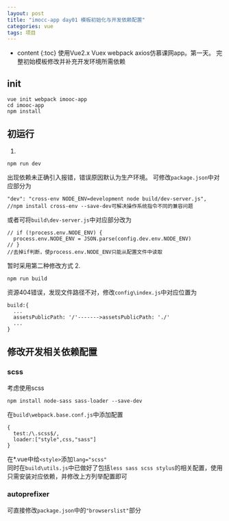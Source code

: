 ```yaml
---
layout: post
title: "imocc-app day01 模板初始化与开发依赖配置"
categories: vue
tags: 项目
---
```


* content
{:toc}
使用Vue2.x Vuex webpack axios仿慕课网app。第一天。
完整初始模板修改并补充开发环境所需依赖




## init
```
vue init webpack imooc-app
cd imooc-app
npm install
```
## 初运行
1. 
```
npm run dev
```
出现依赖未正确引入报错，错误原因默认为生产环境。
可修改`package.json`中对应部分为
```
"dev": "cross-env NODE_ENV=development node build/dev-server.js",
//npm install cross-env --save-dev可解决操作系统指令不同的兼容问题
```
或者可将`build\dev-server.js`中对应部分改为
```
// if (!process.env.NODE_ENV) {
  process.env.NODE_ENV = JSON.parse(config.dev.env.NODE_ENV)
// }
//去掉if判断，使process.env.NODE_ENV只能从配置文件中读取
```
暂时采用第二种修改方式
2. 
```
npm run build
```
资源404错误，发现文件路径不对，修改`config\index.js`中对应位置为
```
build:{
  ...
  assetsPublicPath: '/'------->assetsPublicPath: './'
  ...
}
```

## 修改开发相关依赖配置
### scss
考虑使用scss
```
npm install node-sass sass-loader --save-dev
```
在`build\webpack.base.conf.js`中添加配置
```
{
  test:/\.scss$/,
  loader:["style",css,"sass"]
}
``` 
在*.vue中给`<style>`添加`lang="scss"`  
同时在`build\utils.js`中已做好了包括`less sass scss stylus`的相关配置，使用只需安装对应依赖，并修改上方列举配置即可
### autoprefixer
可直接修改`package.json`中的`"browserslist"`部分
